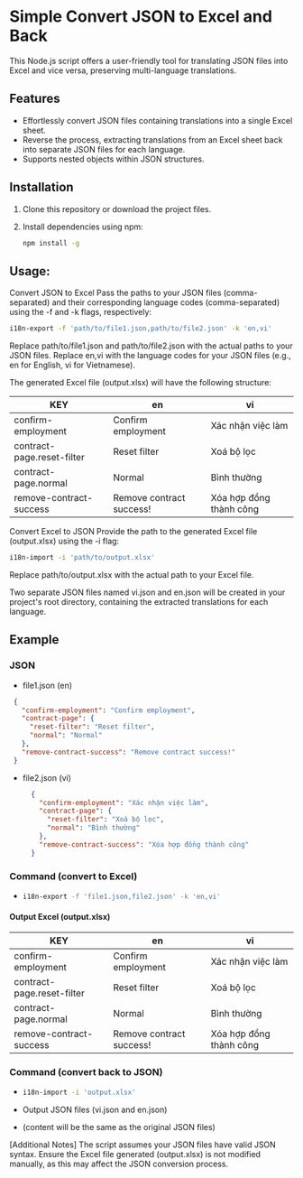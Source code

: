 # Simple Convert JSON to Excel and Back

This Node.js script offers a user-friendly tool for translating JSON files into Excel and vice versa, preserving multi-language translations.

## Features

- Effortlessly convert JSON files containing translations into a single Excel sheet.
- Reverse the process, extracting translations from an Excel sheet back into separate JSON files for each language.
- Supports nested objects within JSON structures.

## Installation

1. Clone this repository or download the project files.
2. Install dependencies using npm:

   ```bash
   npm install -g
   ```

## Usage:

Convert JSON to Excel
Pass the paths to your JSON files (comma-separated) and their corresponding language codes (comma-separated) using the -f and -k flags, respectively:

```bash
i18n-export -f 'path/to/file1.json,path/to/file2.json' -k 'en,vi'
```

Replace path/to/file1.json and path/to/file2.json with the actual paths to your JSON files.
Replace en,vi with the language codes for your JSON files (e.g., en for English, vi for Vietnamese).

The generated Excel file (output.xlsx) will have the following structure:

| KEY                        | en                       | vi                      |
| -------------------------- | ------------------------ | ----------------------- |
| confirm-employment         | Confirm employment       | Xác nhận việc làm       |
| contract-page.reset-filter | Reset filter             | Xoá bộ lọc              |
| contract-page.normal       | Normal                   | Bình thường             |
| remove-contract-success    | Remove contract success! | Xóa hợp đồng thành công |

Convert Excel to JSON
Provide the path to the generated Excel file (output.xlsx) using the -i flag:

```bash
i18n-import -i 'path/to/output.xlsx'
```

Replace path/to/output.xlsx with the actual path to your Excel file.

Two separate JSON files named vi.json and en.json will be created in your project's root directory, containing the extracted translations for each language.

## Example

### JSON
- file1.json (en)
```json
 {
   "confirm-employment": "Confirm employment",
   "contract-page": {
     "reset-filter": "Reset filter",
     "normal": "Normal"
   },
   "remove-contract-success": "Remove contract success!"
 }
```
- file2.json (vi)
    ```json
      {
        "confirm-employment": "Xác nhận việc làm",
        "contract-page": {
          "reset-filter": "Xoá bộ lọc",
          "normal": "Bình thường"
        },
        "remove-contract-success": "Xóa hợp đồng thành công"
      }
    ```

### Command (convert to Excel)

- ```bash 
  i18n-export -f 'file1.json,file2.json' -k 'en,vi'
  ```

#### Output Excel (output.xlsx)

| KEY                        | en                       | vi                      |
| -------------------------- | ------------------------ | ----------------------- |
| confirm-employment         | Confirm employment       | Xác nhận việc làm       |
| contract-page.reset-filter | Reset filter             | Xoá bộ lọc              |
| contract-page.normal       | Normal                   | Bình thường             |
| remove-contract-success    | Remove contract success! | Xóa hợp đồng thành công |

### Command (convert back to JSON)

- ```bash 
  i18n-import -i 'output.xlsx'
  ```

- Output JSON files (vi.json and en.json)
- (content will be the same as the original JSON files)

[Additional Notes]
The script assumes your JSON files have valid JSON syntax.
Ensure the Excel file generated (output.xlsx) is not modified manually, as this may affect the JSON conversion process.
